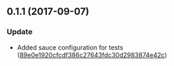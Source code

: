 <a name="0.1.1"></a>
## 0.1.1 (2017-09-07)


### Update

* Added sauce configuration for tests ([89e0e1920cfcdf386c27643fdc30d2983874e42c](https://github.com/advanced-rest-client/dom-reorderer/commit/89e0e1920cfcdf386c27643fdc30d2983874e42c))



